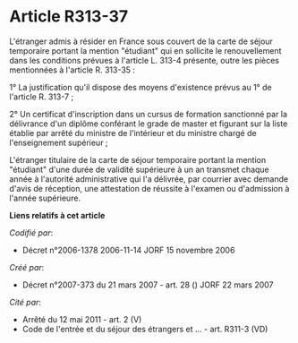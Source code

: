 # Article R313-37

L'étranger admis à résider en France sous couvert de la carte de séjour temporaire portant la mention "étudiant" qui en
sollicite le renouvellement dans les conditions prévues à l'article L. 313-4 présente, outre les pièces mentionnées à
l'article R. 313-35 :

1° La justification qu'il dispose des moyens d'existence prévus au 1° de l'article R. 313-7 ;

2° Un certificat d'inscription dans un cursus de formation sanctionné par la délivrance d'un diplôme conférant le grade de
master et figurant sur la liste établie par arrêté du ministre de l'intérieur et du ministre chargé de l'enseignement
supérieur ;

L'étranger titulaire de la carte de séjour temporaire portant la mention "étudiant" d'une durée de validité supérieure à un
an transmet chaque année à l'autorité administrative qui l'a délivrée, par courrier avec demande d'avis de réception, une
attestation de réussite à l'examen ou d'admission à l'année supérieure.

**Liens relatifs à cet article**

_Codifié par_:

  - Décret n°2006-1378 2006-11-14 JORF 15 novembre 2006

_Créé par_:

  - Décret n°2007-373 du 21 mars 2007 - art. 28 () JORF 22 mars 2007

_Cité par_:

  - Arrêté du 12 mai 2011 - art. 2 (V)
  - Code de l'entrée et du séjour des étrangers et ... - art. R311-3 (VD)
